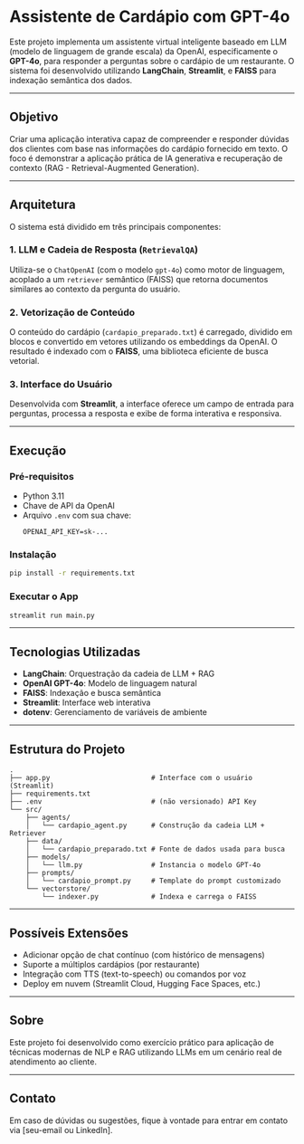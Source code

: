 # Assistente de Cardápio com GPT-4o

Este projeto implementa um assistente virtual inteligente baseado em LLM (modelo de linguagem de grande escala) da OpenAI, especificamente o **GPT-4o**, para responder a perguntas sobre o cardápio de um restaurante. O sistema foi desenvolvido utilizando **LangChain**, **Streamlit**, e **FAISS** para indexação semântica dos dados.

---

## Objetivo

Criar uma aplicação interativa capaz de compreender e responder dúvidas dos clientes com base nas informações do cardápio fornecido em texto. O foco é demonstrar a aplicação prática de IA generativa e recuperação de contexto (RAG - Retrieval-Augmented Generation).

---

## Arquitetura

O sistema está dividido em três principais componentes:

### 1. **LLM e Cadeia de Resposta (`RetrievalQA`)**
Utiliza-se o `ChatOpenAI` (com o modelo `gpt-4o`) como motor de linguagem, acoplado a um `retriever` semântico (FAISS) que retorna documentos similares ao contexto da pergunta do usuário.

### 2. **Vetorização de Conteúdo**
O conteúdo do cardápio (`cardapio_preparado.txt`) é carregado, dividido em blocos e convertido em vetores utilizando os embeddings da OpenAI. O resultado é indexado com o **FAISS**, uma biblioteca eficiente de busca vetorial.

### 3. **Interface do Usuário**
Desenvolvida com **Streamlit**, a interface oferece um campo de entrada para perguntas, processa a resposta e exibe de forma interativa e responsiva.

---

## Execução

### Pré-requisitos

- Python 3.11
- Chave de API da OpenAI
- Arquivo `.env` com sua chave:
  ```
  OPENAI_API_KEY=sk-...
  ```

### Instalação

```bash
pip install -r requirements.txt
```

### Executar o App

```bash
streamlit run main.py
```

---

## Tecnologias Utilizadas

- **LangChain**: Orquestração da cadeia de LLM + RAG
- **OpenAI GPT-4o**: Modelo de linguagem natural
- **FAISS**: Indexação e busca semântica
- **Streamlit**: Interface web interativa
- **dotenv**: Gerenciamento de variáveis de ambiente

---

## Estrutura do Projeto

```
.
├── app.py                         # Interface com o usuário (Streamlit)
├── requirements.txt
├── .env                           # (não versionado) API Key
└── src/
    ├── agents/
    │   └── cardapio_agent.py      # Construção da cadeia LLM + Retriever
    ├── data/
    │   └── cardapio_preparado.txt # Fonte de dados usada para busca
    ├── models/
    │   └── llm.py                 # Instancia o modelo GPT-4o
    ├── prompts/
    │   └── cardapio_prompt.py     # Template do prompt customizado
    └── vectorstore/
        └── indexer.py             # Indexa e carrega o FAISS
```

---

## Possíveis Extensões

- Adicionar opção de chat contínuo (com histórico de mensagens)
- Suporte a múltiplos cardápios (por restaurante)
- Integração com TTS (text-to-speech) ou comandos por voz
- Deploy em nuvem (Streamlit Cloud, Hugging Face Spaces, etc.)

---

## Sobre

Este projeto foi desenvolvido como exercício prático para aplicação de técnicas modernas de NLP e RAG utilizando LLMs em um cenário real de atendimento ao cliente.

---

## Contato

Em caso de dúvidas ou sugestões, fique à vontade para entrar em contato via [seu-email ou LinkedIn].